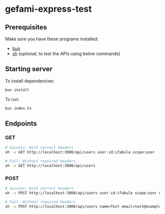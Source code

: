 # gefami-express-test

## Prerequisites

Make sure you have these programs installed:

- [bun](https://bun.sh)
- [xh](https://github.com/ducaale/xh) (optional, to test the APIs using below commands)

## Starting server

To install dependencies:

```bash
bun install
```

To run:

```bash
bun index.ts
```

## Endpoints

### GET

```bash
# Success: With correct headers
xh -v GET http://localhost:3000/api/users user-id:ifabula scope:user

# Fail: Without required headers
xh -v GET http://localhost:3000/api/users
```

### POST

```bash
# Success: With correct headers
xh -v POST http://localhost:3000/api/users user-id:ifabula scope:user name=Test email=test@example.com

# Fail: Without required headers
xh -v POST http://localhost:3000/api/users name=Test email=test@example.com
```
